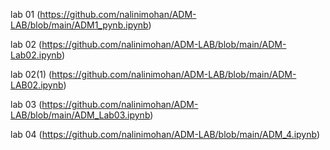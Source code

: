 lab 01 (https://github.com/nalinimohan/ADM-LAB/blob/main/ADM1_pynb.ipynb)

lab 02 (https://github.com/nalinimohan/ADM-LAB/blob/main/ADM-Lab02.ipynb)

lab 02(1) (https://github.com/nalinimohan/ADM-LAB/blob/main/ADM-LAB02.ipynb)

lab 03 (https://github.com/nalinimohan/ADM-LAB/blob/main/ADM_Lab03.ipynb)

lab 04 (https://github.com/nalinimohan/ADM-LAB/blob/main/ADM_4.ipynb)
